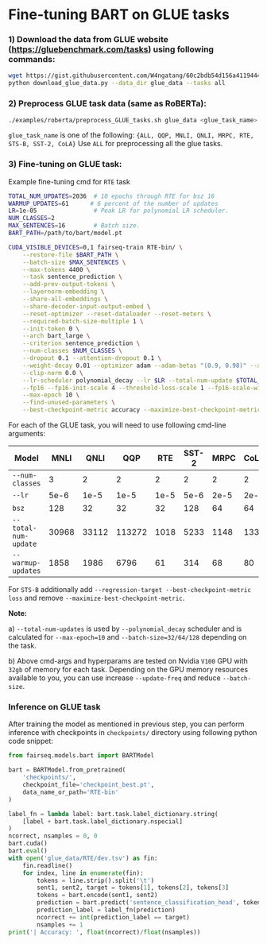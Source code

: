 # Fine-tuning BART on GLUE tasks

### 1) Download the data from GLUE website (https://gluebenchmark.com/tasks) using following commands:
```bash
wget https://gist.githubusercontent.com/W4ngatang/60c2bdb54d156a41194446737ce03e2e/raw/17b8dd0d724281ed7c3b2aeeda662b92809aadd5/download_glue_data.py
python download_glue_data.py --data_dir glue_data --tasks all
```

### 2) Preprocess GLUE task data (same as RoBERTa):
```bash
./examples/roberta/preprocess_GLUE_tasks.sh glue_data <glue_task_name>
```
`glue_task_name` is one of the following:
`{ALL, QQP, MNLI, QNLI, MRPC, RTE, STS-B, SST-2, CoLA}`
Use `ALL` for preprocessing all the glue tasks.

### 3) Fine-tuning on GLUE task:
Example fine-tuning cmd for `RTE` task
```bash
TOTAL_NUM_UPDATES=2036  # 10 epochs through RTE for bsz 16
WARMUP_UPDATES=61      # 6 percent of the number of updates
LR=1e-05                # Peak LR for polynomial LR scheduler.
NUM_CLASSES=2
MAX_SENTENCES=16        # Batch size.
BART_PATH=/path/to/bart/model.pt

CUDA_VISIBLE_DEVICES=0,1 fairseq-train RTE-bin/ \
    --restore-file $BART_PATH \
    --batch-size $MAX_SENTENCES \
    --max-tokens 4400 \
    --task sentence_prediction \
    --add-prev-output-tokens \
    --layernorm-embedding \
    --share-all-embeddings \
    --share-decoder-input-output-embed \
    --reset-optimizer --reset-dataloader --reset-meters \
    --required-batch-size-multiple 1 \
    --init-token 0 \
    --arch bart_large \
    --criterion sentence_prediction \
    --num-classes $NUM_CLASSES \
    --dropout 0.1 --attention-dropout 0.1 \
    --weight-decay 0.01 --optimizer adam --adam-betas "(0.9, 0.98)" --adam-eps 1e-08 \
    --clip-norm 0.0 \
    --lr-scheduler polynomial_decay --lr $LR --total-num-update $TOTAL_NUM_UPDATES --warmup-updates $WARMUP_UPDATES \
    --fp16 --fp16-init-scale 4 --threshold-loss-scale 1 --fp16-scale-window 128 \
    --max-epoch 10 \
    --find-unused-parameters \
    --best-checkpoint-metric accuracy --maximize-best-checkpoint-metric;
```

For each of the GLUE task, you will need to use following cmd-line arguments:

Model | MNLI | QNLI | QQP | RTE | SST-2 | MRPC | CoLA | STS-B
---|---|---|---|---|---|---|---|---
`--num-classes` | 3 | 2 | 2 | 2 | 2 | 2 | 2 | 1
`--lr` | 5e-6 | 1e-5 | 1e-5 | 1e-5 | 5e-6 | 2e-5 | 2e-5 | 2e-5
`bsz` | 128 | 32 | 32 | 32 | 128 | 64 | 64 | 32
`--total-num-update` | 30968 | 33112 | 113272 | 1018 | 5233 | 1148 | 1334 | 1799
`--warmup-updates` | 1858 | 1986 | 6796 | 61 | 314 | 68 | 80 | 107

For `STS-B` additionally add `--regression-target --best-checkpoint-metric loss` and remove `--maximize-best-checkpoint-metric`.

**Note:**

a) `--total-num-updates` is used by `--polynomial_decay` scheduler and is calculated for `--max-epoch=10` and `--batch-size=32/64/128` depending on the task.

b) Above cmd-args and hyperparams are tested on Nvidia `V100` GPU with `32gb` of memory for each task. Depending on the GPU memory resources available to you, you can use increase `--update-freq` and reduce `--batch-size`.

### Inference on GLUE task
After training the model as mentioned in previous step, you can perform inference with checkpoints in `checkpoints/` directory using following python code snippet:

```python
from fairseq.models.bart import BARTModel

bart = BARTModel.from_pretrained(
    'checkpoints/',
    checkpoint_file='checkpoint_best.pt',
    data_name_or_path='RTE-bin'
)

label_fn = lambda label: bart.task.label_dictionary.string(
    [label + bart.task.label_dictionary.nspecial]
)   
ncorrect, nsamples = 0, 0
bart.cuda()
bart.eval()
with open('glue_data/RTE/dev.tsv') as fin:
    fin.readline()
    for index, line in enumerate(fin):
        tokens = line.strip().split('\t')
        sent1, sent2, target = tokens[1], tokens[2], tokens[3]
        tokens = bart.encode(sent1, sent2)
        prediction = bart.predict('sentence_classification_head', tokens).argmax().item()
        prediction_label = label_fn(prediction)
        ncorrect += int(prediction_label == target)
        nsamples += 1
print('| Accuracy: ', float(ncorrect)/float(nsamples))
```
